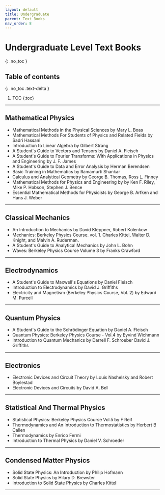 ```yaml
---
layout: default
title: Undergraduate
parent: Text Books
nav_order: 8
---
```


# Undergraduate Level Text Books
{: .no_toc }

## Table of contents
{: .no_toc .text-delta }

1. TOC
{:toc}

---

## Mathematical Physics
- Mathematical Methods in the Physical Sciences by Mary L. Boas
- Mathematical Methods For Students of Physics and Related Fields by Sadri Hassani
- Introduction to Linear Algebra by Gilbert Strang
- A Student's Guide to Vectors and Tensors by Daniel A. Fleisch
- A Student's Guide to Fourier Transforms: With Applications in Physics and Engineering by J. F. James
- A Student's Guide to Data and Error Analysis by Herman Berendsen
- Basic Training in Mathematics by Ramamurti Shankar
- Calculus and Analytical Geometry by George B. Thomas, Ross L. Finney
- Mathematical Methods for Physics and Engineering by by Ken F. Riley, Mike P. Hobson, Stephen J. Bence
- Essential Mathematical Methods for Physicists by George B. Arfken and Hans J. Weber

---

## Classical Mechanics
- An Introduction to Mechanics by David Kleppner, Robert Kolenkow
- Mechanics: Berkeley Physics Course. vol. 1. Charles Kittel, Walter D. Knight, and Malvin A. Ruderman.
- A Student's Guide to Analytical Mechanics by John L. Bohn
- Waves: Berkeley Physics Course Volume 3 by Franks Crawford

---

## Electrodynamics
- A Student's Guide to Maxwell's Equations by Daniel Fleisch
- Introduction to Electrodynamics by David J. Griffiths
- Electricity and Magnetism (Berkeley Physics Course, Vol. 2) by Edward M. Purcell

---

## Quantum Physics
- A Student's Guide to the Schrödinger Equation by Daniel A. Fleisch
- Quantum Physics: Berkeley Physics Course - Vol.4 by Eyvind Wichmann
- Introduction to Quantum Mechanics by Darrell F. Schroeber David J. Griffiths

---

## Electronics
- Electronic Devices and Circuit Theory by Louis Nashelsky and Robert Boylestad
- Electronic Devices and Circuits by David A. Bell

---

## Statistical And Thermal Physics
- Statistical Physics: Berkeley Physics Course Vol.5 by F Reif
- Thermodynamics and An Introduction to Thermostatistics by Herbert B Callen
- Thermodynamics by Enrico Fermi
- Introduction to Thermal Physics by Daniel V. Schroeder

---

## Condensed Matter Physics
- Solid State Physics: An Introduction by Philip Hofmann
- Solid State Physics by Hilary D. Brewster
- Introduction to Solid State Physics by Charles Kittel

---
